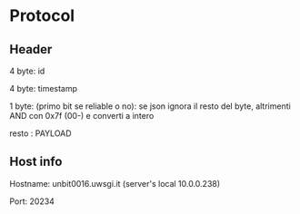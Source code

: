 # Protocol

## Header
4 byte: id

4 byte: timestamp

1 byte: (primo bit se reliable o no): se json ignora il resto del byte, altrimenti AND con 0x7f (00-) e converti a intero

resto : PAYLOAD

## Host info
Hostname: unbit0016.uwsgi.it (server's local 10.0.0.238)

Port: 20234
